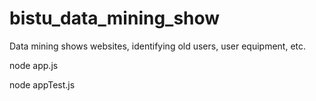 # bistu_data_mining_show
Data mining shows websites, identifying old users, user equipment, etc.

node app.js

node appTest.js
